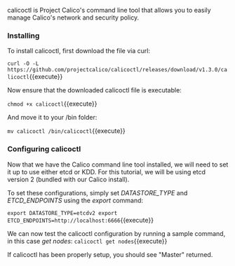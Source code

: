 calicoctl is Project Calico's command line tool that allows you to easily manage Calico's network and security policy.

### Installing
To install calicoctl, first download the file via curl:

`
curl -O -L https://github.com/projectcalico/calicoctl/releases/download/v1.3.0/calicoctl
`{{execute}}

Now ensure that the downloaded calicoctl file is executable:

`
chmod +x calicoctl
`{{execute}}


And move it to your /bin folder:

`
mv calicoctl /bin/calicoctl
`{{execute}}

### Configuring calicoctl
Now that we have the Calico command line tool installed, we will need to set it up to use either etcd or KDD.  For this tutorial, we will be using etcd version 2 (bundled with our Calico install).

To set these configurations, simply set *DATASTORE_TYPE* and *ETCD_ENDPOINTS* using the *export* command:

`
export DATASTORE_TYPE=etcdv2
export ETCD_ENDPOINTS=http://localhost:6666
`{{execute}}

We can now test the calicoctl configuration by running a sample command, in this case *get nodes*:
`
calicoctl get nodes
`{{execute}}

If calicoctl has been properly setup, you should see "Master" returned.